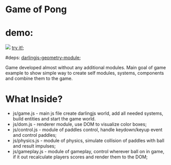Game of Pong
============

# demo: 
![](https://lh5.googleusercontent.com/-80qp7uh3EZM/UfUXEVNq6TI/AAAAAAAAfoo/twveW1uDI2A/s0/2013-07-28_15-05-19.png)
[try it!](http://darlingjs.github.io/games/game-of-pong/);

#deps: 
[darlingjs-geometry-module](https://github.com/darlingjs/darlingjs-geometry-module);

Game developed almost without any additional modules. Main goal of game example
to show simple way to create self modules, systems, components and combine them to the game.

# What Inside?

* js/game.js - main js file create darlingjs world, add all needed systems, build entities and start the game world.
* js/dom.js - renderer module, use DOM to visualize color boxes;
* js/control.js - module of paddles control, handle keydown/keyup event and control paddles;
* js/physics.js - module of physics, simulate collision of paddles with ball and result impulses;
* js/gameplay.js - module of gameplay, control wherever ball on in game, if it out recalculate players scores and render them to the DOM;